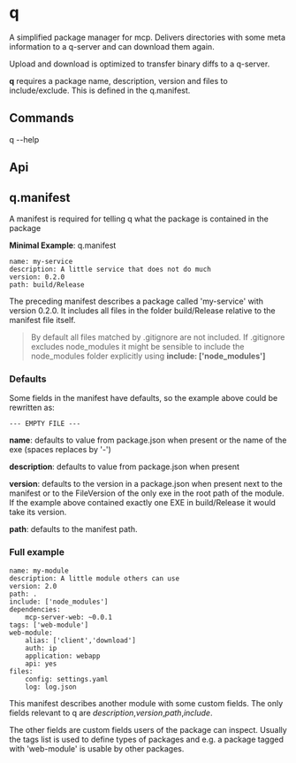 # q

A simplified package manager for mcp. Delivers directories with some
meta information to a q-server and can download them again.

Upload and download is optimized to transfer binary diffs to a q-server.

**q** requires a package name, description, version and files to include/exclude. This is defined in the q.manifest.

## Commands

q --help 

## Api



## q.manifest

A manifest is required for telling q what the package is contained in the package

**Minimal Example**: q.manifest

    name: my-service
    description: A little service that does not do much
    version: 0.2.0
    path: build/Release

The preceding manifest describes a package called 'my-service' with version 0.2.0. It includes all files in the folder build/Release relative to the manifest file itself.

> By default all files matched by .gitignore are not included. If .gitignore excludes node_modules it might be sensible to include the node\_modules folder explicitly using **include: ['node\_modules']**

### Defaults

Some fields in the manifest have defaults, so the example above could be rewritten as:

    --- EMPTY FILE ---

**name**: defaults to value from package.json when present or the name of the exe (spaces replaces by '-')

**description**: defaults to value from package.json when present

**version**: defaults to the version in a package.json when present next to the manifest or to the FileVersion of the only exe in the root path of the module. If the example above contained exactly one EXE in build/Release it would take its version. 

**path**: defaults to the manifest path.


### Full example

    name: my-module
    description: A little module others can use
    version: 2.0
    path: .
    include: ['node_modules']
    dependencies:
        mcp-server-web: ~0.0.1
    tags: ['web-module']
    web-module:
        alias: ['client','download']
        auth: ip
        application: webapp
        api: yes
    files:
        config: settings.yaml
        log: log.json

This manifest describes another module with some custom fields. The only fields relevant to q are *description*,*version*,*path*,*include*.

The other fields are custom fields users of the package can inspect. Usually the tags list is used to define types of packages and e.g. a package tagged with 'web-module' is usable  by other packages.



